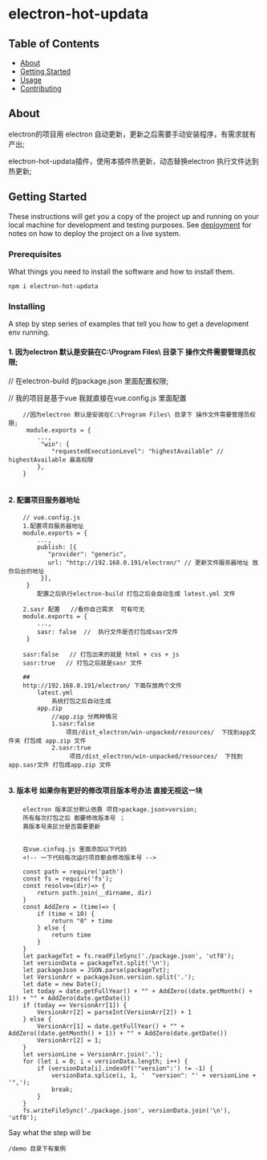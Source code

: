 # electron-hot-updata

## Table of Contents

- [About](#about)
- [Getting Started](#getting_started)
- [Usage](#usage)
- [Contributing](../CONTRIBUTING.md)

## About <a name = "about"></a>

electron的项目用 electron 自动更新，更新之后需要手动安装程序，有需求就有产出;

electron-hot-updata插件，使用本插件热更新，动态替换electron 执行文件达到热更新;

## Getting Started <a name = "getting_started"></a>

These instructions will get you a copy of the project up and running on your local machine for development and testing purposes. See [deployment](#deployment) for notes on how to deploy the project on a live system.

### Prerequisites

What things you need to install the software and how to install them.

```
npm i electron-hot-updata
```

### Installing

A step by step series of examples that tell you how to get a development env running.

#### 1.  因为electron 默认是安装在C:\Program Files\ 目录下 操作文件需要管理员权限;
// 在electron-build 的package.json 里面配置权限;

// 我的项目是基于vue  我就直接在vue.config.js 里面配置
```
    //因为electron 默认是安装在C:\Program Files\ 目录下 操作文件需要管理员权限;
     module.exports = {
        ...,
         "win": { 
            "requestedExecutionLevel": "highestAvailable" // highestAvailable 最高权限
        },
    }


```
#### 2.   配置项目服务器地址 
```
    // vue.config.js
    1.配置项目服务器地址 
    module.exports = {
        ...,
        publish: [{
           "provider": "generic",
           url: "http://192.168.0.191/electron/" // 更新文件服务器地址 放你后台的地址
         }],
     }
        配置之后执行electron-build 打包之后会自动生成 latest.yml 文件

    2.sasr 配置   //看你自己需求  可有可无
    module.exports = {
        ...,
        sasr: false  //  执行文件是否打包成sasr文件
     }

    sasr:false   // 打包出来的就是 html + css + js   
    sasr:true   // 打包之后就是sasr 文件

    ##
    http://192.168.0.191/electron/ 下面存放两个文件
        latest.yml      
            系统打包之后自动生成
        app.zip     
            //app.zip 分两种情况
            1.sasr:false 
                项目/dist_electron/win-unpacked/resources/  下找到app文件夹 打包成 app.zip 文件
            2.sasr:true 
                 项目/dist_electron/win-unpacked/resources/  下找到 app.sasr文件 打包成app.zip 文件  
        
```

#### 3.  版本号  如果你有更好的修改项目版本号办法  直接无视这一块
```
    electron 版本区分默认依靠 项目>package.json>version;
    所有每次打包之后 都要修改版本号 ；
    靠版本号来区分是否需要更新
    

    在vue.cinfog.js 里面添加以下代码  
    <!-- 一下代码每次运行项目都会修改版本号 -->

    const path = require('path')
    const fs = require('fs');
    const resolve=(dir)=> {
        return path.join(__dirname, dir)
    }
    const AddZero = (time)=> {
        if (time < 10) {
            return "0" + time
        } else {
            return time
        }
    }
    let packageTxt = fs.readFileSync('./package.json', 'utf8');
    let versionData = packageTxt.split('\n');
    let packageJson = JSON.parse(packageTxt);
    let VersionArr = packageJson.version.split('.');
    let date = new Date();
    let today = date.getFullYear() + "" + AddZero((date.getMonth() + 1)) + "" + AddZero(date.getDate())
    if (today == VersionArr[1]) {
        VersionArr[2] = parseInt(VersionArr[2]) + 1
    } else {
        VersionArr[1] = date.getFullYear() + "" + AddZero((date.getMonth() + 1)) + "" + AddZero(date.getDate())
        VersionArr[2] = 1;
    }
    let versionLine = VersionArr.join('.');
    for (let i = 0; i < versionData.length; i++) {
        if (versionData[i].indexOf('"version":') != -1) {
            versionData.splice(i, 1, '  "version": "' + versionLine + '",');
            break;
        }
    }
    fs.writeFileSync('./package.json', versionData.join('\n'), 'utf8');
```


Say what the step will be

```
/demo 目录下有案例
```

